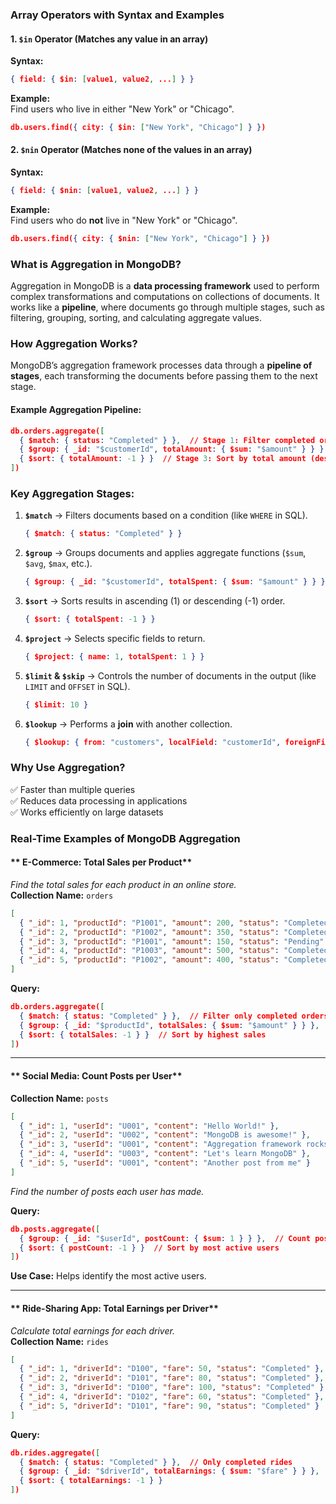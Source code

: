 
### **Array Operators with Syntax and Examples**  

#### **1. `$in` Operator (Matches any value in an array)**  
**Syntax:**  
```json
{ field: { $in: [value1, value2, ...] } }
```  
**Example:**  
Find users who live in either "New York" or "Chicago".  
```json
db.users.find({ city: { $in: ["New York", "Chicago"] } })
```  

#### **2. `$nin` Operator (Matches none of the values in an array)**  
**Syntax:**  
```json
{ field: { $nin: [value1, value2, ...] } }
```  
**Example:**  
Find users who do **not** live in "New York" or "Chicago".  
```json
db.users.find({ city: { $nin: ["New York", "Chicago"] } })
```  


### **What is Aggregation in MongoDB?**  
Aggregation in MongoDB is a **data processing framework** used to perform complex transformations and computations on collections of documents. It works like a **pipeline**, where documents go through multiple stages, such as filtering, grouping, sorting, and calculating aggregate values.  

### **How Aggregation Works?**  
MongoDB’s aggregation framework processes data through a **pipeline of stages**, each transforming the documents before passing them to the next stage.  

#### **Example Aggregation Pipeline:**  
```json
db.orders.aggregate([
  { $match: { status: "Completed" } },  // Stage 1: Filter completed orders
  { $group: { _id: "$customerId", totalAmount: { $sum: "$amount" } } },  // Stage 2: Group by customer and sum amounts
  { $sort: { totalAmount: -1 } }  // Stage 3: Sort by total amount (descending)
])
```
### **Key Aggregation Stages:**  

1. **`$match`** → Filters documents based on a condition (like `WHERE` in SQL).  
   ```json
   { $match: { status: "Completed" } }
   ```  
2. **`$group`** → Groups documents and applies aggregate functions (`$sum`, `$avg`, `$max`, etc.).  
   ```json
   { $group: { _id: "$customerId", totalSpent: { $sum: "$amount" } } }
   ```  
3. **`$sort`** → Sorts results in ascending (1) or descending (-1) order.  
   ```json
   { $sort: { totalSpent: -1 } }
   ```  
4. **`$project`** → Selects specific fields to return.  
   ```json
   { $project: { name: 1, totalSpent: 1 } }
   ```  
5. **`$limit` & `$skip`** → Controls the number of documents in the output (like `LIMIT` and `OFFSET` in SQL).  
   ```json
   { $limit: 10 }
   ```  
6. **`$lookup`** → Performs a **join** with another collection.  
   ```json
   { $lookup: { from: "customers", localField: "customerId", foreignField: "_id", as: "customerDetails" } }
   ```  

### **Why Use Aggregation?**  
✅ Faster than multiple queries  
✅ Reduces data processing in applications  
✅ Works efficiently on large datasets  

### **Real-Time Examples of MongoDB Aggregation**  

#### ** E-Commerce: Total Sales per Product**  
 *Find the total sales for each product in an online store.*  
 **Collection Name:** `orders`  
```json
[
  { "_id": 1, "productId": "P1001", "amount": 200, "status": "Completed" },
  { "_id": 2, "productId": "P1002", "amount": 350, "status": "Completed" },
  { "_id": 3, "productId": "P1001", "amount": 150, "status": "Pending" },
  { "_id": 4, "productId": "P1003", "amount": 500, "status": "Completed" },
  { "_id": 5, "productId": "P1002", "amount": 400, "status": "Completed" }
]
```
**Query:**  
```json
db.orders.aggregate([
  { $match: { status: "Completed" } },  // Filter only completed orders
  { $group: { _id: "$productId", totalSales: { $sum: "$amount" } } },  // Sum sales per product
  { $sort: { totalSales: -1 } }  // Sort by highest sales
])
```


---

#### ** Social Media: Count Posts per User**  
 **Collection Name:** `posts`  
```json
[
  { "_id": 1, "userId": "U001", "content": "Hello World!" },
  { "_id": 2, "userId": "U002", "content": "MongoDB is awesome!" },
  { "_id": 3, "userId": "U001", "content": "Aggregation framework rocks!" },
  { "_id": 4, "userId": "U003", "content": "Let's learn MongoDB" },
  { "_id": 5, "userId": "U001", "content": "Another post from me" }
]
```
*Find the number of posts each user has made.*  

**Query:**  
```json
db.posts.aggregate([
  { $group: { _id: "$userId", postCount: { $sum: 1 } } },  // Count posts per user
  { $sort: { postCount: -1 } }  // Sort by most active users
])
```
**Use Case:** Helps identify the most active users.  

---



#### ** Ride-Sharing App: Total Earnings per Driver**  
 *Calculate total earnings for each driver.*  
 **Collection Name:** `rides`  
```json
[
  { "_id": 1, "driverId": "D100", "fare": 50, "status": "Completed" },
  { "_id": 2, "driverId": "D101", "fare": 80, "status": "Completed" },
  { "_id": 3, "driverId": "D100", "fare": 100, "status": "Completed" },
  { "_id": 4, "driverId": "D102", "fare": 60, "status": "Completed" },
  { "_id": 5, "driverId": "D101", "fare": 90, "status": "Completed" }
]
```
**Query:**  
```json
db.rides.aggregate([
  { $match: { status: "Completed" } },  // Only completed rides
  { $group: { _id: "$driverId", totalEarnings: { $sum: "$fare" } } },
  { $sort: { totalEarnings: -1 } }
])
```


 
